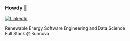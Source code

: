 ### Howdy 🤠
<a href="https://www.linkedin.com/in/friedmanjs/" target="_blank">![LinkedIn](https://img.shields.io/badge/LinkedIn-0077B5?style=for-the-badge&logo=linkedin&logoColor=white)</a>

Renewable Energy Software Engineering and Data Science <br>
Full Stack @ Sunnova
